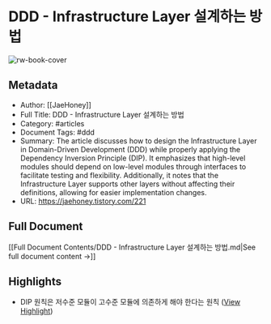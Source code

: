 # DDD - Infrastructure Layer 설계하는 방법

![rw-book-cover](https://img1.daumcdn.net/thumb/R800x0/?scode=mtistory2&fname=https%3A%2F%2Fblog.kakaocdn.net%2Fdn%2FcsfDUH%2FbtrDZu3jue1%2Fnpva9u8PHSdEneCQZryCz0%2Fimg.png)

## Metadata
- Author: [[JaeHoney]]
- Full Title: DDD - Infrastructure Layer 설계하는 방법
- Category: #articles
- Document Tags:  #ddd 
- Summary: The article discusses how to design the Infrastructure Layer in Domain-Driven Development (DDD) while properly applying the Dependency Inversion Principle (DIP). It emphasizes that high-level modules should depend on low-level modules through interfaces to facilitate testing and flexibility. Additionally, it notes that the Infrastructure Layer supports other layers without affecting their definitions, allowing for easier implementation changes.
- URL: https://jaehoney.tistory.com/221

## Full Document
[[Full Document Contents/DDD - Infrastructure Layer 설계하는 방법.md|See full document content →]]

## Highlights
- DIP 원칙은 저수준 모듈이 고수준 모듈에 의존하게 해야 한다는 원칙 ([View Highlight](https://read.readwise.io/read/01jvrewy0kqx369wnem9rs4as2))
